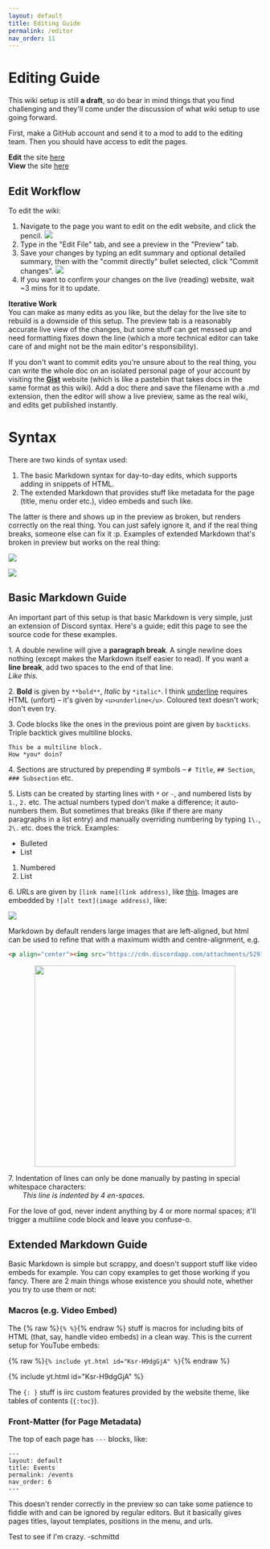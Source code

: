 ```yaml
---
layout: default
title: Editing Guide
permalink: /editor
nav_order: 11
---
```


# Editing Guide

This wiki setup is still **a draft**, so do bear in mind things that you find challenging and they'll come under the discussion of what wiki setup to use going forward.

First, make a GitHub account and send it to a mod to add to the editing team. Then you should have access to edit the pages.

**Edit** the site [here](https://github.com/smscommunity/sms-guide/)  
**View** the site [here](https://smscommunity.github.io/sms-guide/)

## Edit Workflow
To edit the wiki:
1. Navigate to the page you want to edit on the edit website, and click the pencil.
![](https://cdn.discordapp.com/attachments/529145099003887618/963155220144214026/unknown.png)
2. Type in the "Edit File" tab, and see a preview in the "Preview" tab.
3. Save your changes by typing an edit summary and optional detailed summary, then with the "commit directly" bullet selected, click "Commit changes".
![](https://cdn.discordapp.com/attachments/529145099003887618/963155961336442990/unknown.png)
4. If you want to confirm your changes on the live (reading) website, wait ~3 mins for it to update.

**Iterative Work**  
You can make as many edits as you like, but the delay for the live site to rebuild is a downside of this setup. The preview tab is a reasonably accurate live view of the changes, but some stuff can get messed up and need formatting fixes down the line (which a more technical editor can take care of and might not be the main editor's responsibility).

If you don't want to commit edits you're unsure about to the real thing, you can write the whole doc on an isolated personal page of your account by visiting the [**Gist**](https://gist.github.com) website (which is like a pastebin that takes docs in the same format as this wiki). Add a doc there and save the filename with a .md extension, then the editor will show a live preview, same as the real wiki, and edits get published instantly.

# Syntax

There are two kinds of syntax used:
1. The basic Markdown syntax for day-to-day edits, which supports adding in snippets of HTML.
2. The extended Markdown that provides stuff like metadata for the page (title, menu order etc.), video embeds and such like.

The latter is there and shows up in the preview as broken, but renders correctly on the real thing. You can just safely ignore it, and if the real thing breaks, someone else can fix it :p. Examples of extended Markdown that's broken in preview but works on the real thing:

![](https://cdn.discordapp.com/attachments/529145099003887618/963158324155674644/unknown.png)

![](https://cdn.discordapp.com/attachments/529145099003887618/963158545140969532/unknown.png)

## Basic Markdown Guide
An important part of this setup is that basic Markdown is very simple, just an extension of Discord syntax. Here's a guide; edit this page to see the source code for these examples.

1\. A double newline will give a **paragraph break**. A single newline does nothing (except makes the Markdown itself easier to read). If you want a **line break**, add two spaces to the end of that line.  
*Like this.*

2\. **Bold** is given by `**bold**`, *Italic* by `*italic*`. I think <u>underline</u> requires HTML (unfort) – it's given by `<u>underline</u>`. Coloured text doesn't work; don't even try.

3\. Code blocks like the ones in the previous point are given by ``backticks``. Triple backtick gives multiline blocks.

```
This be a multiline block.
How *you* doin?
```

4\. Sections are structured by prepending # symbols – `# Title`, `## Section`, `### Subsection` etc.

5\. Lists can be created by starting lines with `*` or `-`, and numbered lists by `1.`, `2.` etc. The actual numbers typed don't make a difference; it auto-numbers them. But sometimes that breaks (like if there are many paragraphs in a list entry) and manually overriding numbering by typing `1\.`, `2\.` etc. does the trick. Examples:

- Bulleted
- List

1. Numbered
2. List

6\. URLs are given by `[link name](link address)`, like [this](https://cdn.discordapp.com/attachments/529145099003887618/947937236933042206/unknown.png). Images are embedded by `![alt text](image address)`, like:

![](https://cdn.discordapp.com/attachments/529145099003887618/947937236933042206/unknown.png)

Markdown by default renders large images that are left-aligned, but html can be used to refine that with a maximum width and centre-alignment, e.g.

```html
<p align="center"><img src="https://cdn.discordapp.com/attachments/529145099003887618/947937236933042206/unknown.png" width="400"></p>
```

<p align="center"><img src="https://cdn.discordapp.com/attachments/529145099003887618/947937236933042206/unknown.png" width="400"></p>

7\. Indentation of lines can only be done manually by pasting in special whitespace characters:  
    *This line is indented by 4 en-spaces.*

For the love of god, never indent anything by 4 or more normal spaces; it'll trigger a multiline code block and leave you confuse-o.

## Extended Markdown Guide
Basic Markdown is simple but scrappy, and doesn't support stuff like video embeds for example. You can copy examples to get those working if you fancy. There are 2 main things whose existence you should note, whether you try to use them or not:

### Macros (e.g. Video Embed)

The {% raw %}`{% %}`{% endraw %} stuff is macros for including bits of HTML (that, say, handle video embeds) in a clean way. This is the current setup for YouTube embeds:

{% raw %}`{% include yt.html id="Ksr-H9dgGjA" %}`{% endraw %}

{% include yt.html id="Ksr-H9dgGjA" %}

The `{: }` stuff is iirc custom features provided by the website theme, like tables of contents (`{:toc}`).

### Front-Matter (for Page Metadata)

The top of each page has `---` blocks, like:

```
---
layout: default
title: Events
permalink: /events
nav_order: 6
---
```

This doesn't render correctly in the preview so can take some patience to fiddle with and can be ignored by regular editors. But it basically gives pages titles, layout templates, positions in the menu, and urls.

Test to see if I'm crazy. -schmittd
